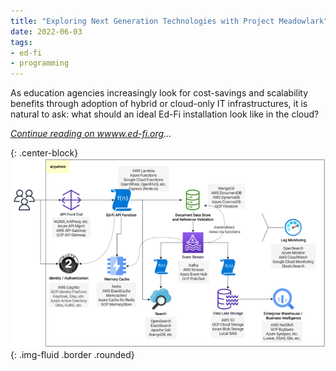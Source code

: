 ```yaml
---
title: "Exploring Next Generation Technologies with Project Meadowlark"
date: 2022-06-03
tags:
- ed-fi
- programming
---
```


As education agencies increasingly look for cost-savings and scalability
benefits through adoption of hybrid or cloud-only IT infrastructures, it is
natural to ask: what should an ideal Ed-Fi installation look like in the cloud?

_[Continue reading on wwww.ed-fi.org](https://www.ed-fi.org/blog/2022/06/exploring-next-generation-technologies-with-project-meadowlark/)..._

{: .center-block}
![Diagram of Meadowlark software components](/images/meadowlark.png){: .img-fluid .border .rounded}
